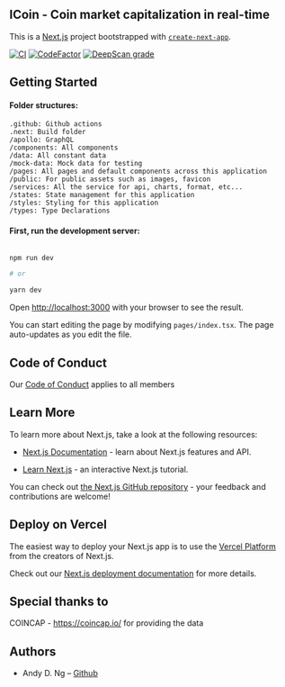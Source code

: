 ## ICoin - Coin market capitalization in real-time

This is a [Next.js](https://nextjs.org/) project bootstrapped with [`create-next-app`](https://github.com/vercel/next.js/tree/canary/packages/create-next-app).

[![CI](https://github.com/andyngdz/icoin/actions/workflows/test.yml/badge.svg)](https://github.com/andyngdz/icoin/actions/workflows/test.yml) [![CodeFactor](https://www.codefactor.io/repository/github/andyngdz/icoin/badge)](https://www.codefactor.io/repository/github/andyngdz/icoin) [![DeepScan grade](https://deepscan.io/api/teams/12700/projects/15730/branches/318987/badge/grade.svg)](https://deepscan.io/dashboard#view=project&tid=12700&pid=15730&bid=318987)

## Getting Started

#### Folder structures:

```
.github: Github actions
.next: Build folder
/apollo: GraphQL
/components: All components
/data: All constant data
/mock-data: Mock data for testing
/pages: All pages and default components across this application
/public: For public assets such as images, favicon
/services: All the service for api, charts, format, etc...
/states: State management for this application
/styles: Styling for this application
/types: Type Declarations
```

#### First, run the development server:

```bash

npm run dev

# or

yarn dev

```

Open [http://localhost:3000](http://localhost:3000) with your browser to see the result.

You can start editing the page by modifying `pages/index.tsx`. The page auto-updates as you edit the file.

## Code of Conduct

Our [Code of Conduct](https://github.com/andyngdz/icoin/CODE_OF_CONDUCT.md) applies to all members

## Learn More

To learn more about Next.js, take a look at the following resources:

- [Next.js Documentation](https://nextjs.org/docs) - learn about Next.js features and API.

- [Learn Next.js](https://nextjs.org/learn) - an interactive Next.js tutorial.

You can check out [the Next.js GitHub repository](https://github.com/vercel/next.js/) - your feedback and contributions are welcome!

## Deploy on Vercel

The easiest way to deploy your Next.js app is to use the [Vercel Platform](https://vercel.com/import?utm_medium=default-template&filter=next.js&utm_source=create-next-app&utm_campaign=create-next-app-readme) from the creators of Next.js.

Check out our [Next.js deployment documentation](https://nextjs.org/docs/deployment) for more details.

## Special thanks to

COINCAP - https://coincap.io/ for providing the data

## Authors

- Andy D. Ng – [Github](https://github.com/andyngdz)
